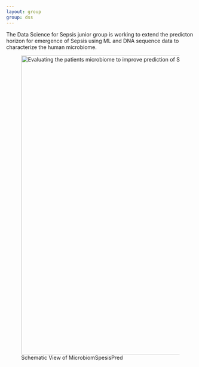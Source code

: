 ```yaml
---
layout: group
group: dss
---
```


The Data Science for Sepsis junior group is working to extend the predicton horizon for emergence of Sepsis using ML and DNA sequence data to characterize the human microbiome.

<figure>
    <img src="{{ "/img/MicrobiomSepsisPred_Overview.jpg" | relative_url }}" alt="Evaluating the patients microbiome to improve prediction of Sepsis." style="width:800px;" />
    <figcaption>Schematic View of MicrobiomSpesisPred</figcaption>
</figure>

